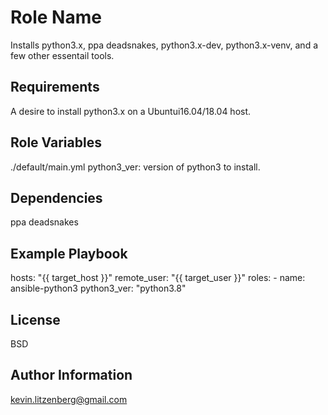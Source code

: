 Role Name
=========

Installs python3.x, ppa deadsnakes, python3.x-dev, python3.x-venv, and a few other essentail tools.

Requirements
------------

A desire to install python3.x on a Ubuntui16.04/18.04 host.


Role Variables
--------------

./default/main.yml python3_ver: version of python3 to install.


Dependencies
------------

ppa deadsnakes

Example Playbook
----------------

 hosts: "{{ target_host }}"
  remote_user: "{{ target_user }}"
  roles:
    - name: ansible-python3
      python3_ver: "python3.8"


License
-------

BSD

Author Information
------------------
kevin.litzenberg@gmail.com

